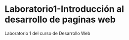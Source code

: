 # Laboratorio1-Introducción al desarrollo de paginas web 
Laboratorio 1 del curso de Desarrollo Web

